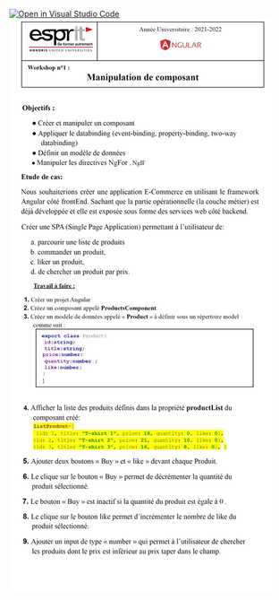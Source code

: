 [![Open in Visual Studio Code](https://classroom.github.com/assets/open-in-vscode-f059dc9a6f8d3a56e377f745f24479a46679e63a5d9fe6f495e02850cd0d8118.svg)](https://classroom.github.com/online_ide?assignment_repo_id=7478792&assignment_repo_type=AssignmentRepo)
![plot](https://github.com/badi3a/AngularWorkshops-2cinfo/blob/main/workshop1.png)

